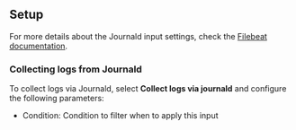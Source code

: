 ## Setup
For more details about the Journald input settings, check the [Filebeat documentation](https://www.elastic.co/docs/reference/beats/filebeat/filebeat-input-journald).


### Collecting logs from Journald

To collect logs via Journald, select **Collect logs via journald** and configure the following parameters:

- Condition: Condition to filter when to apply this input
